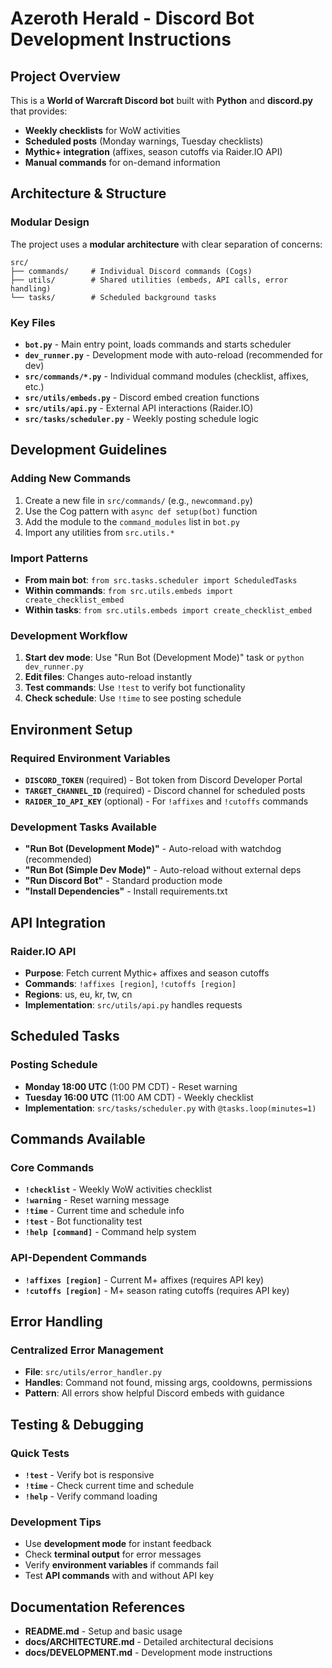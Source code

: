 # Azeroth Herald - Discord Bot Development Instructions

## Project Overview
This is a **World of Warcraft Discord bot** built with **Python** and **discord.py** that provides:
- **Weekly checklists** for WoW activities
- **Scheduled posts** (Monday warnings, Tuesday checklists)
- **Mythic+ integration** (affixes, season cutoffs via Raider.IO API)
- **Manual commands** for on-demand information

## Architecture & Structure

### Modular Design
The project uses a **modular architecture** with clear separation of concerns:

```
src/
├── commands/     # Individual Discord commands (Cogs)
├── utils/        # Shared utilities (embeds, API calls, error handling)
└── tasks/        # Scheduled background tasks
```

### Key Files
- **`bot.py`** - Main entry point, loads commands and starts scheduler
- **`dev_runner.py`** - Development mode with auto-reload (recommended for dev)
- **`src/commands/*.py`** - Individual command modules (checklist, affixes, etc.)
- **`src/utils/embeds.py`** - Discord embed creation functions
- **`src/utils/api.py`** - External API interactions (Raider.IO)
- **`src/tasks/scheduler.py`** - Weekly posting schedule logic

## Development Guidelines

### Adding New Commands
1. Create a new file in `src/commands/` (e.g., `newcommand.py`)
2. Use the Cog pattern with `async def setup(bot)` function
3. Add the module to the `command_modules` list in `bot.py`
4. Import any utilities from `src.utils.*`

### Import Patterns
- **From main bot**: `from src.tasks.scheduler import ScheduledTasks`
- **Within commands**: `from src.utils.embeds import create_checklist_embed`
- **Within tasks**: `from src.utils.embeds import create_checklist_embed`

### Development Workflow
1. **Start dev mode**: Use "Run Bot (Development Mode)" task or `python dev_runner.py`
2. **Edit files**: Changes auto-reload instantly
3. **Test commands**: Use `!test` to verify bot functionality
4. **Check schedule**: Use `!time` to see posting schedule

## Environment Setup

### Required Environment Variables
- **`DISCORD_TOKEN`** (required) - Bot token from Discord Developer Portal
- **`TARGET_CHANNEL_ID`** (required) - Discord channel for scheduled posts
- **`RAIDER_IO_API_KEY`** (optional) - For `!affixes` and `!cutoffs` commands

### Development Tasks Available
- **"Run Bot (Development Mode)"** - Auto-reload with watchdog (recommended)
- **"Run Bot (Simple Dev Mode)"** - Auto-reload without external deps
- **"Run Discord Bot"** - Standard production mode
- **"Install Dependencies"** - Install requirements.txt

## API Integration

### Raider.IO API
- **Purpose**: Fetch current Mythic+ affixes and season cutoffs
- **Commands**: `!affixes [region]`, `!cutoffs [region]`
- **Regions**: us, eu, kr, tw, cn
- **Implementation**: `src/utils/api.py` handles requests

## Scheduled Tasks

### Posting Schedule
- **Monday 18:00 UTC** (1:00 PM CDT) - Reset warning
- **Tuesday 16:00 UTC** (11:00 AM CDT) - Weekly checklist
- **Implementation**: `src/tasks/scheduler.py` with `@tasks.loop(minutes=1)`

## Commands Available

### Core Commands
- **`!checklist`** - Weekly WoW activities checklist
- **`!warning`** - Reset warning message
- **`!time`** - Current time and schedule info
- **`!test`** - Bot functionality test
- **`!help [command]`** - Command help system

### API-Dependent Commands
- **`!affixes [region]`** - Current M+ affixes (requires API key)
- **`!cutoffs [region]`** - M+ season rating cutoffs (requires API key)

## Error Handling

### Centralized Error Management
- **File**: `src/utils/error_handler.py`
- **Handles**: Command not found, missing args, cooldowns, permissions
- **Pattern**: All errors show helpful Discord embeds with guidance

## Testing & Debugging

### Quick Tests
- **`!test`** - Verify bot is responsive
- **`!time`** - Check current time and schedule
- **`!help`** - Verify command loading

### Development Tips
- Use **development mode** for instant feedback
- Check **terminal output** for error messages
- Verify **environment variables** if commands fail
- Test **API commands** with and without API key

## Documentation References
- **README.md** - Setup and basic usage
- **docs/ARCHITECTURE.md** - Detailed architectural decisions
- **docs/DEVELOPMENT.md** - Development mode instructions
